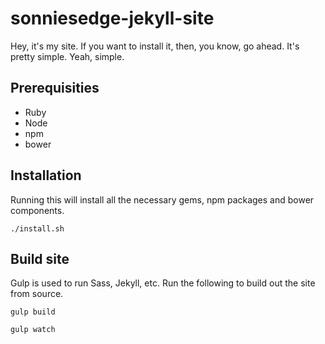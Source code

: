 # sonniesedge-jekyll-site  

Hey, it's my site. If you want to install it, then, you know, go ahead. It's pretty simple. 
Yeah, simple. 

## Prerequisities
- Ruby
- Node
- npm
- bower

## Installation

Running this will install all the necessary gems, npm packages and bower components.

`./install.sh`


## Build site

Gulp is used to run Sass, Jekyll, etc. Run the following to build out the site from source. 

`gulp build`

`gulp watch`
